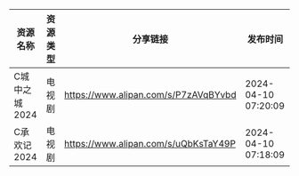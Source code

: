| 资源名称      | 资源类型 | 分享链接                                 | 发布时间                |
| --------- | ---- | ------------------------------------ | ------------------- |
| C城中之城2024 | 电视剧  | https://www.alipan.com/s/P7zAVqBYvbd | 2024-04-10 07:20:09 |
| C承欢记2024  | 电视剧  | https://www.alipan.com/s/uQbKsTaY49P | 2024-04-10 07:18:09 |
